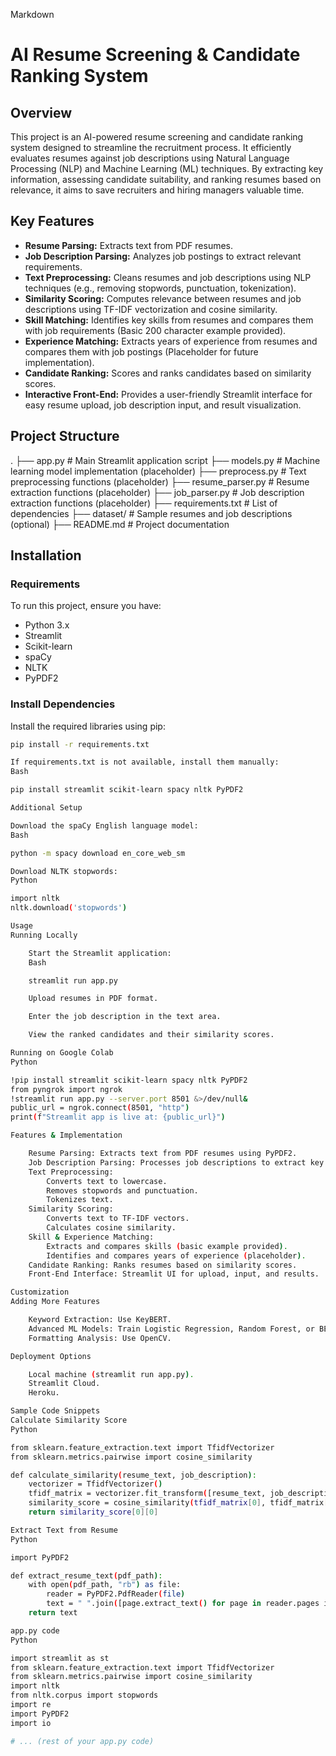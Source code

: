 Markdown

# AI Resume Screening & Candidate Ranking System

## Overview

This project is an AI-powered resume screening and candidate ranking system designed to streamline the recruitment process. It efficiently evaluates resumes against job descriptions using Natural Language Processing (NLP) and Machine Learning (ML) techniques. By extracting key information, assessing candidate suitability, and ranking resumes based on relevance, it aims to save recruiters and hiring managers valuable time.

## Key Features

* **Resume Parsing:** Extracts text from PDF resumes.
* **Job Description Parsing:** Analyzes job postings to extract relevant requirements.
* **Text Preprocessing:** Cleans resumes and job descriptions using NLP techniques (e.g., removing stopwords, punctuation, tokenization).
* **Similarity Scoring:** Computes relevance between resumes and job descriptions using TF-IDF vectorization and cosine similarity.
* **Skill Matching:** Identifies key skills from resumes and compares them with job requirements (Basic 200 character example provided).
* **Experience Matching:** Extracts years of experience from resumes and compares them with job postings (Placeholder for future implementation).
* **Candidate Ranking:** Scores and ranks candidates based on similarity scores.
* **Interactive Front-End:** Provides a user-friendly Streamlit interface for easy resume upload, job description input, and result visualization.

## Project Structure

.
├── app.py             # Main Streamlit application script
├── models.py          # Machine learning model implementation (placeholder)
├── preprocess.py      # Text preprocessing functions (placeholder)
├── resume_parser.py   # Resume extraction functions (placeholder)
├── job_parser.py      # Job description extraction functions (placeholder)
├── requirements.txt   # List of dependencies
├── dataset/           # Sample resumes and job descriptions (optional)
├── README.md          # Project documentation


## Installation

### Requirements

To run this project, ensure you have:

* Python 3.x
* Streamlit
* Scikit-learn
* spaCy
* NLTK
* PyPDF2

### Install Dependencies

Install the required libraries using pip:

```bash
pip install -r requirements.txt

If requirements.txt is not available, install them manually:
Bash

pip install streamlit scikit-learn spacy nltk PyPDF2

Additional Setup

Download the spaCy English language model:
Bash

python -m spacy download en_core_web_sm

Download NLTK stopwords:
Python

import nltk
nltk.download('stopwords')

Usage
Running Locally

    Start the Streamlit application:
    Bash

    streamlit run app.py

    Upload resumes in PDF format.

    Enter the job description in the text area.

    View the ranked candidates and their similarity scores.

Running on Google Colab
Python

!pip install streamlit scikit-learn spacy nltk PyPDF2
from pyngrok import ngrok
!streamlit run app.py --server.port 8501 &>/dev/null&
public_url = ngrok.connect(8501, "http")
print(f"Streamlit app is live at: {public_url}")

Features & Implementation

    Resume Parsing: Extracts text from PDF resumes using PyPDF2.
    Job Description Parsing: Processes job descriptions to extract key requirements.
    Text Preprocessing:
        Converts text to lowercase.
        Removes stopwords and punctuation.
        Tokenizes text.
    Similarity Scoring:
        Converts text to TF-IDF vectors.
        Calculates cosine similarity.
    Skill & Experience Matching:
        Extracts and compares skills (basic example provided).
        Identifies and compares years of experience (placeholder).
    Candidate Ranking: Ranks resumes based on similarity scores.
    Front-End Interface: Streamlit UI for upload, input, and results.

Customization
Adding More Features

    Keyword Extraction: Use KeyBERT.
    Advanced ML Models: Train Logistic Regression, Random Forest, or BERT.
    Formatting Analysis: Use OpenCV.

Deployment Options

    Local machine (streamlit run app.py).
    Streamlit Cloud.
    Heroku.

Sample Code Snippets
Calculate Similarity Score
Python

from sklearn.feature_extraction.text import TfidfVectorizer
from sklearn.metrics.pairwise import cosine_similarity

def calculate_similarity(resume_text, job_description):
    vectorizer = TfidfVectorizer()
    tfidf_matrix = vectorizer.fit_transform([resume_text, job_description])
    similarity_score = cosine_similarity(tfidf_matrix[0], tfidf_matrix[1])
    return similarity_score[0][0]

Extract Text from Resume
Python

import PyPDF2

def extract_resume_text(pdf_path):
    with open(pdf_path, "rb") as file:
        reader = PyPDF2.PdfReader(file)
        text = " ".join([page.extract_text() for page in reader.pages if page.extract_text()])
    return text

app.py code
Python

import streamlit as st
from sklearn.feature_extraction.text import TfidfVectorizer
from sklearn.metrics.pairwise import cosine_similarity
import nltk
from nltk.corpus import stopwords
import re
import PyPDF2
import io

# ... (rest of your app.py code)
